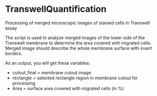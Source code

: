 # TranswellQuantification

Processing of merged microscopic images of stained cells in Transwell assay

The script is used to analyze merged images of the lower side of the Transwell membrane to determine the area covered with migrated cells.
Merged image should describe the whole membrane surface with insert borders.

As an output, you will get these variables:
-   cutout_final = membrane cutout image
-   rectangle = selected rectangle region in membrane cutout for processing
-   Area = surface area covered with migrated cells (in %)

